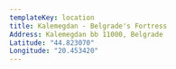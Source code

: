 ```yaml
---
templateKey: location
title: Kalemegdan - Belgrade's Fortress
Address: Kalemegdan bb 11000, Belgrade
Latitude: "44.823070"
Longitude: "20.453420"
---
```

